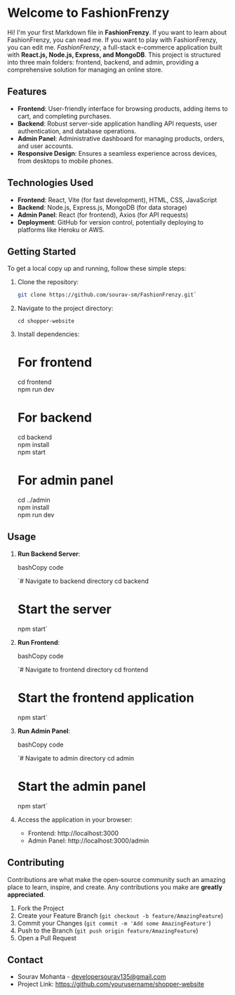 # Welcome to FashionFrenzy

Hi! I'm your first Markdown file in **FashionFrenzy**. If you want to learn about FashionFrenzy, you can read me. If you want to play with FashionFrenzy, you can edit me. 
*FashionFrenzy*, a full-stack e-commerce application built with **React.js, Node.js, Express, and MongoDB**. This project is structured into three main folders: frontend, backend, and admin, providing a comprehensive solution for managing an online store.

## Features

-  **Frontend**: User-friendly interface for browsing products, adding items to cart, and completing purchases.
-  **Backend**: Robust server-side application handling API requests, user authentication, and database operations. 
-  **Admin Panel**: Administrative dashboard for managing products, orders, and user accounts. 
- **Responsive Design**: Ensures a seamless experience across devices, from desktops to mobile phones.

## Technologies Used
  - **Frontend**: React, Vite (for fast development), HTML, CSS, JavaScript 
 -  **Backend**: Node.js, Express.js, MongoDB (for data storage) 
 -  **Admin Panel**: React (for frontend), Axios (for API requests)
 -  **Deployment**: GitHub for version control, potentially deploying to platforms like Heroku or AWS.

## Getting Started

To get a local copy up and running, follow these simple steps:

1. Clone the repository:
   ```bash
   git clone https://github.com/sourav-sm/FashionFrenzy.git` 

2.  Navigate to the project directory:
 
    `cd shopper-website` 
    
3.  Install dependencies:
    # For frontend
    cd frontend <br/>
    npm run dev 
    
    # For backend
    cd backend <br/>
    npm install <br/>
    npm start
    
    # For admin panel
    cd ../admin <br/>
    npm install <br/>
    npm run dev
    

## Usage

1.  **Run Backend Server**:
    
    bashCopy code
    
    `# Navigate to backend directory
    cd backend
    # Start the server
    npm start` 
    
2.  **Run Frontend**:
    
    bashCopy code
    
    `# Navigate to frontend directory
    cd frontend
    # Start the frontend application
    npm start` 
    
3.  **Run Admin Panel**:
    
    bashCopy code
    
    `# Navigate to admin directory
    cd admin
    # Start the admin panel
    npm start` 
    
4.  Access the application in your browser:
    
    -   Frontend: http://localhost:3000
    -   Admin Panel: http://localhost:3000/admin

## Contributing

Contributions are what make the open-source community such an amazing place to learn, inspire, and create. Any contributions you make are **greatly appreciated**.

1.  Fork the Project
2.  Create your Feature Branch (`git checkout -b feature/AmazingFeature`)
3.  Commit your Changes (`git commit -m 'Add some AmazingFeature'`)
4.  Push to the Branch (`git push origin feature/AmazingFeature`)
5.  Open a Pull Request

## Contact

-   Sourav Mohanta - developersourav135@gmail.com
-   Project Link: https://github.com/yourusername/shopper-website
